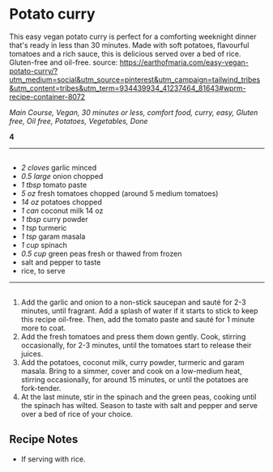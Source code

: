 # Potato curry

This easy vegan potato curry is perfect for a comforting weeknight dinner that's ready in less than 30 minutes. Made with soft potatoes, flavourful tomatoes and a rich sauce, this is delicious served over a bed of rice. Gluten-free and oil-free.
source: https://earthofmaria.com/easy-vegan-potato-curry/?utm_medium=social&utm_source=pinterest&utm_campaign=tailwind_tribes&utm_content=tribes&utm_term=934439934_41237464_81643#wprm-recipe-container-8072

*Main Course, Vegan, 30 minutes or less, comfort food, curry, easy, Gluten free, Oil free, Potatoes, Vegetables, Done*

**4**

---

## 

- *2 cloves* garlic minced
- *0.5 large* onion chopped
- *1 tbsp* tomato paste
- *5 oz* fresh tomatoes chopped (around 5 medium tomatoes)
- *14 oz* potatoes chopped
- *1 can* coconut milk 14 oz
- *1 tbsp* curry powder
- *1 tsp* turmeric
- *1 tsp* garam masala
- *1 cup* spinach
- *0.5 cup* green peas fresh or thawed from frozen
- salt and pepper to taste
- rice, to serve

---

## 
1. Add the garlic and onion to a non-stick saucepan and sauté for 2-3 minutes, until fragrant. Add a splash of water if it starts to stick to keep this recipe oil-free. Then, add the tomato paste and sauté for 1 minute more to coat.
2. Add the fresh tomatoes and press them down gently. Cook, stirring occasionally, for 2-3 minutes, until the tomatoes start to release their juices.
3. Add the potatoes, coconut milk, curry powder, turmeric and garam masala. Bring to a simmer, cover and cook on a low-medium heat, stirring occasionally, for around 15 minutes, or until the potatoes are fork-tender.
4. At the last minute, stir in the spinach and the green peas, cooking until the spinach has wilted. Season to taste with salt and pepper and serve over a bed of rice of your choice.

## Recipe Notes

* If serving with rice.
